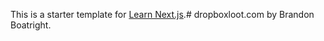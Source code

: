 This is a starter template for [Learn Next.js](https://nextjs.org/learn).# dropboxloot.com by Brandon Boatright.
